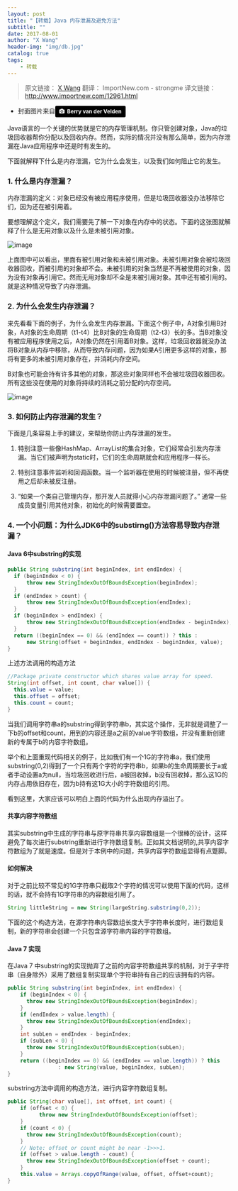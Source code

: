 ```yaml
---
layout: post
title: "【转载】Java 内存泄漏及避免方法"
subtitle: ""
date: 2017-08-01
author: "X Wang"
header-img: "img/db.jpg"
catalog: true
tags: 
    - 转载
---
```


> 原文链接： [X Wang](http://www.programcreek.com/2013/10/the-introduction-of-memory-leak-what-why-and-how/) 翻译： ImportNew.com - strongme  译文链接： http://www.importnew.com/12961.html

* 封面图片来自<a style="background-color:black;color:white;text-decoration:none;padding:4px 6px;font-family:-apple-system, BlinkMacSystemFont, &quot;San Francisco&quot;, &quot;Helvetica Neue&quot;, Helvetica, Ubuntu, Roboto, Noto, &quot;Segoe UI&quot;, Arial, sans-serif;font-size:12px;font-weight:bold;line-height:1.2;display:inline-block;border-radius:3px;" href="http://unsplash.com/@berry807?utm_medium=referral&amp;utm_campaign=photographer-credit&amp;utm_content=creditBadge" target="_blank" rel="noopener noreferrer" title="Download free do whatever you want high-resolution photos from Berry van der Velden"><span style="display:inline-block;padding:2px 3px;"><svg xmlns="http://www.w3.org/2000/svg" style="height:12px;width:auto;position:relative;vertical-align:middle;top:-1px;fill:white;" viewBox="0 0 32 32"><title></title><path d="M20.8 18.1c0 2.7-2.2 4.8-4.8 4.8s-4.8-2.1-4.8-4.8c0-2.7 2.2-4.8 4.8-4.8 2.7.1 4.8 2.2 4.8 4.8zm11.2-7.4v14.9c0 2.3-1.9 4.3-4.3 4.3h-23.4c-2.4 0-4.3-1.9-4.3-4.3v-15c0-2.3 1.9-4.3 4.3-4.3h3.7l.8-2.3c.4-1.1 1.7-2 2.9-2h8.6c1.2 0 2.5.9 2.9 2l.8 2.4h3.7c2.4 0 4.3 1.9 4.3 4.3zm-8.6 7.5c0-4.1-3.3-7.5-7.5-7.5-4.1 0-7.5 3.4-7.5 7.5s3.3 7.5 7.5 7.5c4.2-.1 7.5-3.4 7.5-7.5z"></path></svg></span><span style="display:inline-block;padding:2px 3px;">Berry van der Velden</span></a>

Java语言的一个关键的优势就是它的内存管理机制。你只管创建对象，Java的垃圾回收器帮你分配以及回收内存。然而，实际的情况并没有那么简单，因为内存泄漏在Java应用程序中还是时有发生的。

下面就解释下什么是内存泄漏，它为什么会发生，以及我们如何阻止它的发生。

### 1. 什么是内存泄漏？

内存泄漏的定义：对象已经没有被应用程序使用，但是垃圾回收器没办法移除它们，因为还在被引用着。

要想理解这个定义，我们需要先了解一下对象在内存中的状态。下面的这张图就解释了什么是无用对象以及什么是未被引用对象。

![image](http://www.programcreek.com/wp-content/uploads/2013/10/where-is-memory-leak-650x400.jpeg)

上面图中可以看出，里面有被引用对象和未被引用对象。未被引用对象会被垃圾回收器回收，而被引用的对象却不会。未被引用的对象当然是不再被使用的对象，因为没有对象再引用它。然而无用对象却不全是未被引用对象。其中还有被引用的。就是这种情况导致了内存泄漏。

### 2. 为什么会发生内存泄漏？

来先看看下面的例子，为什么会发生内存泄漏。下面这个例子中，A对象引用B对象，A对象的生命周期（t1-t4）比B对象的生命周期（t2-t3）长的多。当B对象没有被应用程序使用之后，A对象仍然在引用着B对象。这样，垃圾回收器就没办法将B对象从内存中移除，从而导致内存问题，因为如果A引用更多这样的对象，那将有更多的未被引用对象存在，并消耗内存空间。

B对象也可能会持有许多其他的对象，那这些对象同样也不会被垃圾回收器回收。所有这些没在使用的对象将持续的消耗之前分配的内存空间。

![image](http://www.programcreek.com/wp-content/uploads/2013/10/object-life-time-650x508.jpeg)

### 3. 如何防止内存泄漏的发生？

下面是几条容易上手的建议，来帮助你防止内存泄漏的发生。

1. 特别注意一些像HashMap、ArrayList的集合对象，它们经常会引发内存泄漏。当它们被声明为static时，它们的生命周期就会和应用程序一样长。

2. 特别注意事件监听和回调函数。当一个监听器在使用的时候被注册，但不再使用之后却未被反注册。

3. “如果一个类自己管理内存，那开发人员就得小心内存泄漏问题了。” 通常一些成员变量引用其他对象，初始化的时候需要置空。

### 4. 一个小问题：为什么JDK6中的substirng()方法容易导致内存泄漏？

#### Java 6中substring的实现

```java
public String substring(int beginIndex, int endIndex) {
  if (beginIndex < 0) {
      throw new StringIndexOutOfBoundsException(beginIndex);
  }
  if (endIndex > count) {
      throw new StringIndexOutOfBoundsException(endIndex);
  }
  if (beginIndex > endIndex) {
      throw new StringIndexOutOfBoundsException(endIndex - beginIndex);
  }
  return ((beginIndex == 0) && (endIndex == count)) ? this :
      new String(offset + beginIndex, endIndex - beginIndex, value);
}
```

上述方法调用的构造方法

```java
//Package private constructor which shares value array for speed.
String(int offset, int count, char value[]) {
  this.value = value;
  this.offset = offset;
  this.count = count;
}
```

当我们调用字符串a的substring得到字符串b，其实这个操作，无非就是调整了一下b的offset和count，用到的内容还是a之前的value字符数组，并没有重新创建新的专属于b的内容字符数组。

举个和上面重现代码相关的例子，比如我们有一个1G的字符串a，我们使用substring(0,2)得到了一个只有两个字符的字符串b，如果b的生命周期要长于a或者手动设置a为null，当垃圾回收进行后，a被回收掉，b没有回收掉，那么这1G的内存占用依旧存在，因为b持有这1G大小的字符数组的引用。

看到这里，大家应该可以明白上面的代码为什么出现内存溢出了。

#### 共享内容字符数组

其实substring中生成的字符串与原字符串共享内容数组是一个很棒的设计，这样避免了每次进行substring重新进行字符数组复制。正如其文档说明的,共享内容字符数组为了就是速度。但是对于本例中的问题，共享内容字符数组显得有点蹩脚。

#### 如何解决

对于之前比较不常见的1G字符串只截取2个字符的情况可以使用下面的代码，这样的话，就不会持有1G字符串的内容数组引用了。

```java
String littleString = new String(largeString.substring(0,2));
```

下面的这个构造方法，在源字符串内容数组长度大于字符串长度时，进行数组复制，新的字符串会创建一个只包含源字符串内容的字符数组。

#### Java 7 实现

在Java 7 中substring的实现抛弃了之前的内容字符数组共享的机制，对于子字符串（自身除外）采用了数组复制实现单个字符串持有自己的应该拥有的内容。

```java
public String substring(int beginIndex, int endIndex) {
    if (beginIndex < 0) {
      throw new StringIndexOutOfBoundsException(beginIndex);
    }
    if (endIndex > value.length) {
      throw new StringIndexOutOfBoundsException(endIndex);
    }
    int subLen = endIndex - beginIndex;
    if (subLen < 0) {
      throw new StringIndexOutOfBoundsException(subLen);
    }
    return ((beginIndex == 0) && (endIndex == value.length)) ? this
                : new String(value, beginIndex, subLen);
}
```

substring方法中调用的构造方法，进行内容字符数组复制。

```java
public String(char value[], int offset, int count) {
    if (offset < 0) {
          throw new StringIndexOutOfBoundsException(offset);
    }
    if (count < 0) {
      throw new StringIndexOutOfBoundsException(count);
    }
    // Note: offset or count might be near -1>>>1.
    if (offset > value.length - count) {
      throw new StringIndexOutOfBoundsException(offset + count);
    }
    this.value = Arrays.copyOfRange(value, offset, offset+count);
}
```

